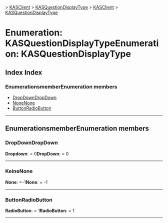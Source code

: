 <span data-ttu-id="ed72a-101">[](../README.md) > [KASClient](../modules/kasclient.md) > [KASQuestionDisplayType](../enums/kasclient.kasquestiondisplaytype.md)</span><span class="sxs-lookup"><span data-stu-id="ed72a-101">[](../README.md) > [KASClient](../modules/kasclient.md) > [KASQuestionDisplayType](../enums/kasclient.kasquestiondisplaytype.md)</span></span>

# <a name="enumeration-kasquestiondisplaytype"></a><span data-ttu-id="ed72a-102">Enumeration: KASQuestionDisplayType</span><span class="sxs-lookup"><span data-stu-id="ed72a-102">Enumeration: KASQuestionDisplayType</span></span>

## <a name="index"></a><span data-ttu-id="ed72a-103">Index </span><span class="sxs-lookup"><span data-stu-id="ed72a-103">Index</span></span>

### <a name="enumeration-members"></a><span data-ttu-id="ed72a-104">Enumerationsmember</span><span class="sxs-lookup"><span data-stu-id="ed72a-104">Enumeration members</span></span>

* [<span data-ttu-id="ed72a-105">DropDown</span><span class="sxs-lookup"><span data-stu-id="ed72a-105">DropDown</span></span>](kasclient.kasquestiondisplaytype.md#dropdown)
* [<span data-ttu-id="ed72a-106">None</span><span class="sxs-lookup"><span data-stu-id="ed72a-106">None</span></span>](kasclient.kasquestiondisplaytype.md#none)
* [<span data-ttu-id="ed72a-107">Button</span><span class="sxs-lookup"><span data-stu-id="ed72a-107">RadioButton</span></span>](kasclient.kasquestiondisplaytype.md#radiobutton)

---

## <a name="enumeration-members"></a><span data-ttu-id="ed72a-108">Enumerationsmember</span><span class="sxs-lookup"><span data-stu-id="ed72a-108">Enumeration members</span></span>

<a id="dropdown"></a>

###  <a name="dropdown"></a><span data-ttu-id="ed72a-109">DropDown</span><span class="sxs-lookup"><span data-stu-id="ed72a-109">DropDown</span></span>

<span data-ttu-id="ed72a-110">**Dropdown**: = 0</span><span class="sxs-lookup"><span data-stu-id="ed72a-110">**DropDown**:  = 0</span></span>

___

<a id="none"></a>

###  <a name="none"></a><span data-ttu-id="ed72a-111">Keine</span><span class="sxs-lookup"><span data-stu-id="ed72a-111">None</span></span>

<span data-ttu-id="ed72a-112">**None**: =-1</span><span class="sxs-lookup"><span data-stu-id="ed72a-112">**None**:  =  -1</span></span>

___

<a id="radiobutton"></a>

###  <a name="radiobutton"></a><span data-ttu-id="ed72a-113">Button</span><span class="sxs-lookup"><span data-stu-id="ed72a-113">RadioButton</span></span>

<span data-ttu-id="ed72a-114">**RadioButton**: = 1</span><span class="sxs-lookup"><span data-stu-id="ed72a-114">**RadioButton**:  = 1</span></span>

___

